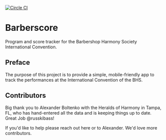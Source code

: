 [![Circle CI](https://circleci.com/gh/dbinetti/barberscore.svg?style=svg)](https://circleci.com/gh/dbinetti/barberscore)

# Barberscore

Program and score tracker for the Barbershop Harmony Society International Convention.

## Preface
The purpose of this project is to provide a simple, mobile-friendly app to track the performances at the International Convention of the BHS.

## Contributors
Big thank you to Alexander Boltenko with the Heralds of Harmony in Tampa, FL, who has hand-entered all the data and is keeping things up to date.  Great Job @russkibass!

If you'd like to help please reach out here or to Alexander.  We'd love more contributors.
